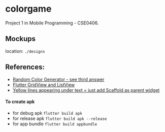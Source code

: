 # colorgame

Project 1 in Mobile Programming - CSE0406.

## Mockups

location: `./designs`

## References:

- [Random Color Generator - see third answer](https://stackoverflow.com/questions/51340588/flutter-how-can-i-make-a-random-color-generator-background/51341167)
- [Flutter GridView and ListView](https://medium.com/flutterfly-tech/flutter-listview-gridview-ce7177812b1d)
- [Yellow lines appearing under text = just add Scaffold as parent widget](https://stackoverflow.com/questions/47114639/yellow-lines-under-text-widgets-in-flutter)

#### To create apk

- for debug apk
  `flutter build apk`
- for release apk
  `flutter build apk --release`
- for app bundle
  `flutter build appbundle`

